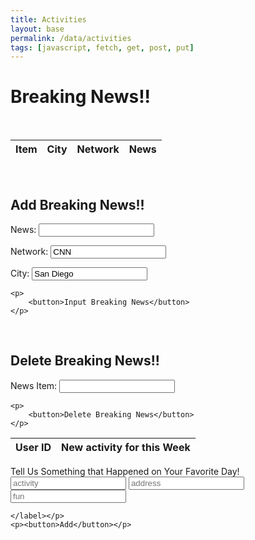```yaml
---
title: Activities
layout: base
permalink: /data/activities
tags: [javascript, fetch, get, post, put]
---
```


<h1>Breaking News!!</h1>
<br/>

<table  style="width:100%" id = "table">
  <thead>
  <tr>
    <th>Item</th>
    <th>City</th>
    <th>Network</th>
    <th>News</th>
  </tr>
  </thead>
  <tbody id="result">
    <!-- javascript generated data -->
  </tbody>
</table>

<script>

var requestOptions = {
  method: 'GET',
  redirect: 'follow'
};

//fetch("http://127.0.0.1:8086/api/breakingnews", requestOptions)
fetch("https://fnvs.duckdns.org/api/breakingnews", requestOptions)
  .then(response => response.json())
  .then(r => {
    r.forEach(ev => {
      const row = document.createElement("tr")
      const itemData = document.createElement("td")
      itemData.innerHTML = `${ev.id}`
      row.appendChild(itemData)

      const cityData = document.createElement("td")
      cityData.innerHTML = `${ev.city}`
      row.appendChild(cityData)

      const networkData = document.createElement("td")
      networkData.innerHTML = `${ev.network}`
      row.appendChild(networkData)

      const titleData = document.createElement("td")
      titleData.innerHTML = `<a href=${ev.link}> ${ev.title} </a>`
      row.appendChild(titleData)

      document.getElementById("table").appendChild(row)
    })
  })
  .catch(error => console.log('error', error))

function reset() {
  window.location.reload();
}
</script>

<script>
const resultContainer = document.getElementById("result");
  // prepare URL's to allow easy switch from deployment and localhost
//const url = "http://127.0.0.1:8086/api/breakingnews"
const url = "https://fnvs.duckdns.org/api/breakingnews"
const create_fetch = url + '/create';
const read_fetch = url + '/';
read_users();

function read_users() {
    // prepare fetch options
    const read_options = {
      method: 'GET', // *GET, POST, PUT, DELETE, etc.
      mode: 'cors', // no-cors, *cors, same-origin
      cache: 'default', // *default, no-cache, reload, force-cache, only-if-cached
      credentials: 'omit', // include, *same-origin, omit
      headers: {
        'Content-Type': 'application/json'
      },
    };     // fetch the data from API
    fetch(read_fetch, read_options)
      // response is a RESTful "promise" on any successful fetch
      .then(response => {
        // check for response errors
        if (response.status !== 200) {
            const errorMsg = 'Database read error: ' + response.status;
            //console.log(errorMsg);
            const tr = document.createElement("tr");
            const td = document.createElement("td");
            td.innerHTML = errorMsg;
            tr.appendChild(td);
            return;
        }
        // valid response will have json data
        response.json().then(data => {
            console.log(data);
            for (let row in data) {
              console.log(data[row]);
              //add_row(data[row]);
            }
        })
    }) 
      // catch fetch errors (ie ACCESS to server blocked)
    .catch(err => {
      //console.error(err);
      const tr = document.createElement("tr");
      const td = document.createElement("td");
      td.innerHTML = err;
      tr.appendChild(td);
      resultContainer.appendChild(tr);
    });
  }
</script>

		
<br/>
<h2>Add Breaking News!!</h2>

<form action="javascript:create_user()">
    <p><label>
        News:
        <input type="text" name="addnews" id="addnews" required>
    </label></p>
    <p><label>
        Network:
        <input type="text" name="addnetwork" id="addnetwork" value="CNN" required>
    </label></p>
    <p><label>
        City:
        <input type="text" name="addcity" id="addcity" value="San Diego" required>
    </label></p>

    <p>
        <button>Input Breaking News</button>
    </p>
</form>

<script>
 function create_user(){
    const body = {
        title: document.getElementById("addnews").value,
        network: document.getElementById("addnetwork").value,
        city: document.getElementById("addcity").value        
    };

    const requestOptions = {
        method: 'POST',
        body: JSON.stringify(body),
        headers: {
            "content-type": "application/json",
            'Authorization': 'Bearer my-token',
        },
    };

//fetch("http://127.0.0.1:8086/api/breakingnews/create", requestOptions)
  fetch("https://fnvs.duckdns.org/api/breakingnews/create", requestOptions)
    .then(response  => {
       if (response.status == 200) {
          const errorMsg = 'POST SUCCESS: ' + response.status;
          console.log(errorMsg);
          reset(); 
          return;
        }
    })
    .catch(error => console.log('error', error))
 }

</script>


<br/>
<h2>Delete Breaking News!!</h2>

<form action="javascript:delete_news()">
    <p><label>
        News Item:
        <input type="text" name="deletenews" id="deletenews" required>
    </label></p>

    <p>
        <button>Delete Breaking News</button>
    </p>
</form>

<script>
 function delete_news(){
    const body = {
        id: document.getElementById("deletenews").value,
    };

    const requestOptions = {
        method: 'DELETE',
        mode: 'cors', // no-cors, *cors, same-origin
        cache: 'default', // *default, no-cache, reload, force-cache, only-if-cached
        credentials: 'omit', // include, *same-origin, omit	
        body: JSON.stringify(body),
        headers: {
            "content-type": "application/json",
            'Authorization': 'Bearer my-token',
        },
    };

//fetch("http://127.0.0.1:8086/api/breakingnews/delete", requestOptions)
 fetch("https://fnvs.duckdns.org/api/breakingnews/delete", requestOptions)
    .then(response  => {
       if (response.status == 200) {
          const errorMsg = 'DELETE SUCCESS: ' + response.status;
          console.log(errorMsg);
          reset(); 
          return;
        }
    })
    .catch(error => console.log('error', error))
 }

</script>

<table>
  <thead>
  <tr>
    <th>User ID</th>
    <th>New activity for this Week</th>
  </tr>
  </thead>
  <tbody id="result">
    <!-- javascript generated data -->
  </tbody>
</table>


<script>


const resultContainer = document.getElementById("result");
  // prepare URL's to allow easy switch from deployment and localhost
 var url = "https://finalcptperiod4.duckdns.org/api/activities"
  //const url = "https://flask.nighthawkcodingsociety.com/api/users"
const create_fetch = url + '/create';
const read_fetch = url + '/';
read_users();


function read_users() {
    // prepare fetch options
    const read_options = {
      method: 'GET', // *GET, POST, PUT, DELETE, etc.
      mode: 'cors', // no-cors, *cors, same-origin
      cache: 'default', // *default, no-cache, reload, force-cache, only-if-cached
      credentials: 'omit', // include, *same-origin, omit
      headers: {
        'Content-Type': 'application/json'
      },
    };     // fetch the data from API
    fetch(read_fetch, read_options)
      // response is a RESTful "promise" on any successful fetch
      .then(response => {
        // check for response errors
        if (response.status !== 200) {
            const errorMsg = 'Database read error: ' + response.status;
            console.log(errorMsg);
            const tr = document.createElement("tr");
            const td = document.createElement("td");
            td.innerHTML = errorMsg;
            tr.appendChild(td);
            return;
        }
        // valid response will have json data
        response.json().then(data => {
            console.log(data);
            for (let row in data) {
              console.log(data[row]);
              add_row(data[row]);
            }
        })
    })
      // catch fetch errors (ie ACCESS to server blocked)
    .catch(err => {
      console.error(err);
      const tr = document.createElement("tr");
      const td = document.createElement("td");
      td.innerHTML = err;
      tr.appendChild(td);
      resultContainer.appendChild(tr);
    });
  }
</script>


<form action="javascript:create_user()">
 <p><label>
        Tell Us Something that Happened on Your Favorite Day!
        <input type="text" name="activity" id="activity" placeholder="activity" required>
        <input type="text" name="activity" id="address" placeholder="address" required>
        <input type="text" name="activity" id="fun" placeholder="fun" required>


    </label></p>
    <p><button>Add</button></p>
</form>


<script>
  function create_user() {
    fetch("https://finalcptperiod4.duckdns.org/api/activities/create", {
      method: 'POST',
      headers: {
        'Content-Type': 'application/json'
      },
      body: JSON.stringify({activity:document.getElementById("activity").value,address:document.getElementById("address").value,fun:document.getElementById("fun").value})
    }).then(e => console.log(
     
      "yay"
    ));
  }
</script>


</body>


</html>